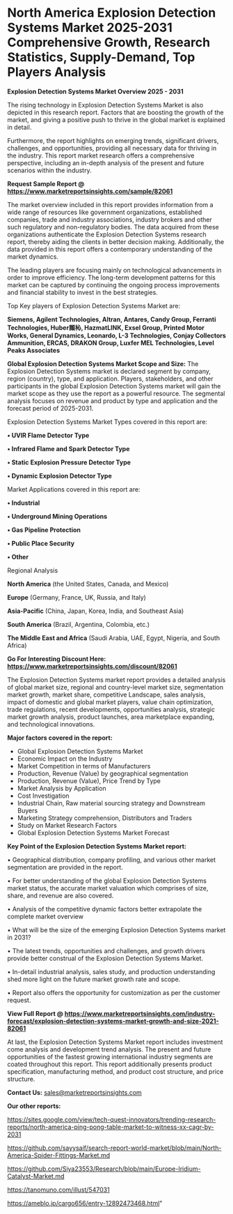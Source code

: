 # North America Explosion Detection Systems Market 2025-2031 Comprehensive Growth, Research Statistics, Supply-Demand,  Top Players Analysis

<Strong> Explosion Detection Systems Market Overview 2025 - 2031</strong>

The rising technology in Explosion Detection Systems Market is also depicted in this research report. Factors that are boosting the growth of the market, and giving a positive push to thrive in the global market is explained in detail.

Furthermore, the report highlights on emerging trends, significant drivers, challenges, and opportunities, providing all necessary data for thriving in the industry. This report market research offers a comprehensive perspective, including an in-depth analysis of the present and future scenarios within the industry.

<strong>Request Sample Report @ <a href=https://www.marketreportsinsights.com/sample/82061>https://www.marketreportsinsights.com/sample/82061</a></strong>

The market overview included in this report provides information from a wide range of resources like government organizations, established companies, trade and industry associations, industry brokers and other such regulatory and non-regulatory bodies. The data acquired from these organizations authenticate the Explosion Detection Systems research report, thereby aiding the clients in better decision making. Additionally, the data provided in this report offers a contemporary understanding of the market dynamics.

The leading players are focusing mainly on technological advancements in order to improve efficiency. The long-term development patterns for this market can be captured by continuing the ongoing process improvements and financial stability to invest in the best strategies.

Top Key players of Explosion Detection Systems Market are:

<strong>Siemens, Agilent Technologies, Altran, Antares, Candy Group, Ferranti Technologies, Huber䫨杺, HazmatLINK, Exsel Group, Printed Motor Works, General Dynamics, Leonardo, L-3 Technologies, Conjay Collectors Ammunition, ERCAS, DRAKON Group, Luxfer MEL Technologies, Level Peaks Associates</strong>

<strong><b>Global Explosion Detection Systems Market Scope and Size:</b></strong>
The Explosion Detection Systems market is declared segment by company, region (country), type, and application. Players, stakeholders, and other participants in the global Explosion Detection Systems market will gain the market scope as they use the report as a powerful resource. The segmental analysis focuses on revenue and product by type and application and the forecast period of 2025-2031.

Explosion Detection Systems Market Types covered in this report are:

<strong>• UVIR Flame Detector Type

• Infrared Flame and Spark Detector Type

• Static Explosion Pressure Detector Type

• Dynamic Explosion Detector Type</strong>

Market Applications covered in this report are:

<strong>• Industrial

• Underground Mining Operations

• Gas Pipeline Protection

• Public Place Security

• Other</strong> 

Regional Analysis

<strong>North America</strong> (the United States, Canada, and Mexico)

<strong>Europe</strong> (Germany, France, UK, Russia, and Italy)

<strong>Asia-Pacific</strong> (China, Japan, Korea, India, and Southeast Asia)

<strong>South America</strong> (Brazil, Argentina, Colombia, etc.)

<strong>The Middle East and Africa</strong> (Saudi Arabia, UAE, Egypt, Nigeria, and South Africa)

<strong>Go For Interesting Discount Here: <a href=https://www.marketreportsinsights.com/discount/82061>https://www.marketreportsinsights.com/discount/82061</a></strong>

The Explosion Detection Systems market report provides a detailed analysis of global market size, regional and country-level market size, segmentation market growth, market share, competitive Landscape, sales analysis, impact of domestic and global market players, value chain optimization, trade regulations, recent developments, opportunities analysis, strategic market growth analysis, product launches, area marketplace expanding, and technological innovations.

<strong><b>Major factors covered in the report:</b></strong>
<ul>
  <li>Global Explosion Detection Systems Market </li>
  <li>Economic Impact on the Industry</li>
  <li>Market Competition in terms of Manufacturers</li>
  <li>Production, Revenue (Value) by geographical segmentation</li>
  <li>Production, Revenue (Value), Price Trend by Type</li>
  <li>Market Analysis by Application</li>
  <li>Cost Investigation</li>
  <li>Industrial Chain, Raw material sourcing strategy and Downstream Buyers</li>
  <li>Marketing Strategy comprehension, Distributors and Traders</li>
  <li>Study on Market Research Factors</li>
  <li>Global Explosion Detection Systems Market Forecast</li>
</ul>

<strong><b>Key Point of the Explosion Detection Systems Market report:</b></strong>

• Geographical distribution, company profiling, and various other market segmentation are provided in the report.

• For better understanding of the global Explosion Detection Systems market status, the accurate market valuation which comprises of size, share, and revenue are also covered.

• Analysis of the competitive dynamic factors better extrapolate the complete market overview

• What will be the size of the emerging Explosion Detection Systems market in 2031?

• The latest trends, opportunities and challenges, and growth drivers provide better construal of the Explosion Detection Systems Market.

• In-detail industrial analysis, sales study, and production understanding shed more light on the future market growth rate and scope.

• Report also offers the opportunity for customization as per the customer request.

<strong><b>View Full Report @ <a href=https://www.marketreportsinsights.com/industry-forecast/explosion-detection-systems-market-growth-and-size-2021-82061>https://www.marketreportsinsights.com/industry-forecast/explosion-detection-systems-market-growth-and-size-2021-82061</a></b></strong>


At last, the Explosion Detection Systems Market report includes investment come analysis and development trend analysis. The present and future opportunities of the fastest growing international industry segments are coated throughout this report. This report additionally presents product specification, manufacturing method, and product cost structure, and price structure.

<strong>Contact Us:</strong>
sales@marketreportsinsights.com

<strong>Our other reports:</strong>

<a href=https://sites.google.com/view/tech-quest-innovators/trending-research-reports/north-america-ping-pong-table-market-to-witness-xx-cagr-by-2031>https://sites.google.com/view/tech-quest-innovators/trending-research-reports/north-america-ping-pong-table-market-to-witness-xx-cagr-by-2031</a>

<a href=https://github.com/sayysaif/search-report-world-market/blob/main/North-America-Spider-Fittings-Market.md>https://github.com/sayysaif/search-report-world-market/blob/main/North-America-Spider-Fittings-Market.md</a>

<a href=https://github.com/Siya23553/Research/blob/main/Europe-Iridium-Catalyst-Market.md>https://github.com/Siya23553/Research/blob/main/Europe-Iridium-Catalyst-Market.md</a>

<a href=https://tanomuno.com/illust/547031>https://tanomuno.com/illust/547031</a>

<a href=https://ameblo.jp/cargo656/entry-12892473468.html>https://ameblo.jp/cargo656/entry-12892473468.html</a>"
